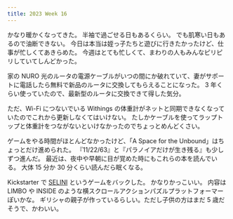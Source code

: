 ```yaml
---
title: 2023 Week 16
---
```


かなり暖かくなってきた。
半袖で過ごせる日もあるくらい。
でも肌寒い日もあるので油断できない。
今日は本当は姪っ子たちと遊びに行きたかったけど、仕事が忙しくてあきらめた。
今週はとても忙しくて、まわりの人もみんなピリピリしていてしんどかった。

家の NURO 光のルータの電源ケーブルがいつの間にか破れていて、妻がサポートに電話したら無料で新品のルータに交換してもらえることになった。
3 年くらい使っていたので、最新型のルータに交換できて得した気分。

ただ、Wi-Fi につないでいる Withings の体重計がネットと同期できなくなっていたのでこれから更新しなくてはいけない。
たしかケーブルを使ってラップトップと体重計をつながないといけなかったのでちょっとめんどくさい。

ゲームをやる時間がほとんどなかったけど、「A Space for the Unbound」はちょっとだけ進められた。
『11/22/63』と『パラノイアだけが生き残る』も少しずつ進んだ。
最近は、夜中や早朝に目が覚めた時にもこれらの本を読んでいる。
大体 15 分か 30 分くらい読んだら眠くなる。

Kickstarter で [SELINI](https://www.kickstarter.com/projects/cymban/selini/description) というゲームをバックした。
かなりかっこいい。
内容は LIMBO や INSIDE のような横スクロールアクションパズルプラットフォーマーぽいかな。
ギリシャの親子が作っているらしい。ただし子供の方はまだ 5 歳だそうで、かわいい。
